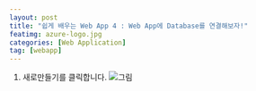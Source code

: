 ```yaml
---
layout: post
title: "쉽게 배우는 Web App 4 : Web App에 Database를 연결해보자!"
featimg: azure-logo.jpg
categories: [Web Application]
tag: [webapp]
---
```


1. 새로만들기를 클릭합니다.
![그림](https://azureforbeginner.blob.core.windows.net/images/login_success.png)

